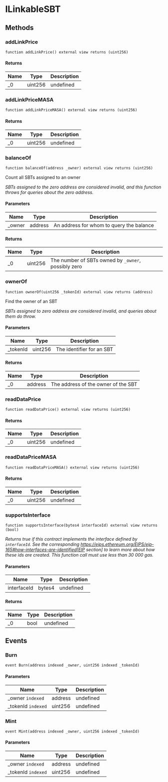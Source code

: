 # ILinkableSBT









## Methods

### addLinkPrice

```solidity
function addLinkPrice() external view returns (uint256)
```






#### Returns

| Name | Type | Description |
|---|---|---|
| _0 | uint256 | undefined |

### addLinkPriceMASA

```solidity
function addLinkPriceMASA() external view returns (uint256)
```






#### Returns

| Name | Type | Description |
|---|---|---|
| _0 | uint256 | undefined |

### balanceOf

```solidity
function balanceOf(address _owner) external view returns (uint256)
```

Count all SBTs assigned to an owner

*SBTs assigned to the zero address are considered invalid, and this  function throws for queries about the zero address.*

#### Parameters

| Name | Type | Description |
|---|---|---|
| _owner | address | An address for whom to query the balance |

#### Returns

| Name | Type | Description |
|---|---|---|
| _0 | uint256 | The number of SBTs owned by `_owner`, possibly zero |

### ownerOf

```solidity
function ownerOf(uint256 _tokenId) external view returns (address)
```

Find the owner of an SBT

*SBTs assigned to zero address are considered invalid, and queries  about them do throw.*

#### Parameters

| Name | Type | Description |
|---|---|---|
| _tokenId | uint256 | The identifier for an SBT |

#### Returns

| Name | Type | Description |
|---|---|---|
| _0 | address | The address of the owner of the SBT |

### readDataPrice

```solidity
function readDataPrice() external view returns (uint256)
```






#### Returns

| Name | Type | Description |
|---|---|---|
| _0 | uint256 | undefined |

### readDataPriceMASA

```solidity
function readDataPriceMASA() external view returns (uint256)
```






#### Returns

| Name | Type | Description |
|---|---|---|
| _0 | uint256 | undefined |

### supportsInterface

```solidity
function supportsInterface(bytes4 interfaceId) external view returns (bool)
```



*Returns true if this contract implements the interface defined by `interfaceId`. See the corresponding https://eips.ethereum.org/EIPS/eip-165#how-interfaces-are-identified[EIP section] to learn more about how these ids are created. This function call must use less than 30 000 gas.*

#### Parameters

| Name | Type | Description |
|---|---|---|
| interfaceId | bytes4 | undefined |

#### Returns

| Name | Type | Description |
|---|---|---|
| _0 | bool | undefined |



## Events

### Burn

```solidity
event Burn(address indexed _owner, uint256 indexed _tokenId)
```





#### Parameters

| Name | Type | Description |
|---|---|---|
| _owner `indexed` | address | undefined |
| _tokenId `indexed` | uint256 | undefined |

### Mint

```solidity
event Mint(address indexed _owner, uint256 indexed _tokenId)
```





#### Parameters

| Name | Type | Description |
|---|---|---|
| _owner `indexed` | address | undefined |
| _tokenId `indexed` | uint256 | undefined |



